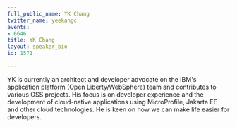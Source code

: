 ```yaml
---
full_public_name: YK Chang
twitter_name: yeekangc
events:
- 6646
title: YK Chang
layout: speaker_bio
id: 1571

---
```

YK is currently an architect and developer advocate on the IBM's application platform (Open Liberty/WebSphere) team and contributes to various OSS projects.  His focus is on developer experience and the development of cloud-native applications using MicroProfile, Jakarta EE and other cloud technologies.  He is keen on how we can make life easier for developers.